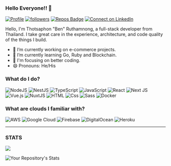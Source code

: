 ### Hello Everyone!! 👋

[![Profile](https://visitor-badge.glitch.me/badge?page_id=blackinno.profileviews-badge)](https://github.com/blackinno) [![followers](https://img.shields.io/github/followers/blackinno?style=social)](https://github.com/blackinno?tab=followers) [![Repos Badge](https://badges.pufler.dev/repos/blackinno)](https://github.com/blackinno?tab=repositories) [![Connect on LinkedIn](https://img.shields.io/badge/--linkedin?label=LinkedIn&logo=LinkedIn&style=social)](https://www.linkedin.com/in/thotsaphon-ben-ruthamnong-a5889b111/)
<br>

Hello, I'm Thotsaphon "Ben" Ruthamnong, a full-stack developer from Thailand. I take great care in the experience, architecture, and code quality of the things I build.

- 🔭 I’m currently working on e-commerce projects.
- 🌱 I’m currently learning Go, Ruby and Blockchain.
- 🎯 I'm focusing on better coding.
- 😄 Pronouns: He/His

### What do I do?

<p>
  <img alt="NodeJS" src="https://img.shields.io/badge/node.js-%2343853D.svg?style=for-the-badge&logo=node-dot-js&logoColor=white"/>
  <img alt="NestJS" src="https://img.shields.io/badge/nestjs-%23E0234E.svg?style=for-the-badge&logo=nestjs&logoColor=white" />
  <img alt="TypeScript" src="https://img.shields.io/badge/typescript-%23007ACC.svg?style=for-the-badge&logo=typescript&logoColor=white"/>
  <img alt="JavaScript" src="https://img.shields.io/badge/JavaScript-F7DF1E?logo=javascript&logoColor=white&style=for-the-badge" />
  <img alt="React" src="https://img.shields.io/badge/React-61DAFB?logo=react&logoColor=white&style=for-the-badge" />
  <img alt="Next JS" src="https://img.shields.io/badge/nextjs-%23000000.svg?style=for-the-badge&logo=next.js&logoColor=white"/>
  <img alt="Vue.js" src="https://img.shields.io/badge/vuejs-%2335495e.svg?style=for-the-badge&logo=vue-dot-js&logoColor=%234FC08D"/>
  <img alt="NuxtJS" src="https://img.shields.io/badge/NuxtJS-black.svg?style=for-the-badge&logo=NuxtJS&logoColor=white"/>
  <img alt="HTML" src="https://img.shields.io/badge/HTML-E34F26?logo=html5&logoColor=white&style=for-the-badge" />
  <img alt="Css" src="https://img.shields.io/badge/CSS-1572B6?logo=css3&logoColor=white&style=for-the-badge" />
  <img alt="Sass" src="https://img.shields.io/badge/Sass-CC6699?logo=sass&logoColor=white&style=for-the-badge" />
  <img alt="Docker" src="https://img.shields.io/badge/docker-%230db7ed.svg?style=for-the-badge&logo=docker&logoColor=white"/>
</p>

### What are clouds I familiar with?

<p>
<img alt="AWS" src="https://img.shields.io/badge/AWS-%23FF9900.svg?style=for-the-badge&logo=amazon-aws&logoColor=white"/>
<img alt="Google Cloud" src="https://img.shields.io/badge/GoogleCloud-%234285F4.svg?style=for-the-badge&logo=google-cloud&logoColor=white"/>
<img alt="Firebase" src="https://img.shields.io/badge/firebase-%23039BE5.svg?style=for-the-badge&logo=firebase"/>
<img alt="DigitalOcean" src="https://img.shields.io/badge/DigitalOcean-%230167ff.svg?style=for-the-badge&logo=digitalOcean&logoColor=white"/>
<img alt="Heroku" src="https://img.shields.io/badge/heroku-%23430098.svg?style=for-the-badge&logo=heroku&logoColor=white"/>
</p>

---

### STATS

<p>
<img align="center" src="https://github-readme-stats.vercel.app/api?username=blackinno&count_private=true&title_color=FD9047&icon_color=FD9047&theme=dark&custom_title=Blackinno's+GitHub+Stats&show_icons=true" />
</p>

![Your Repository's Stats](https://github-readme-stats.vercel.app/api/top-langs/?username=blackinno&title_color=FD9047&icon_color=FD9047&theme=dark)
